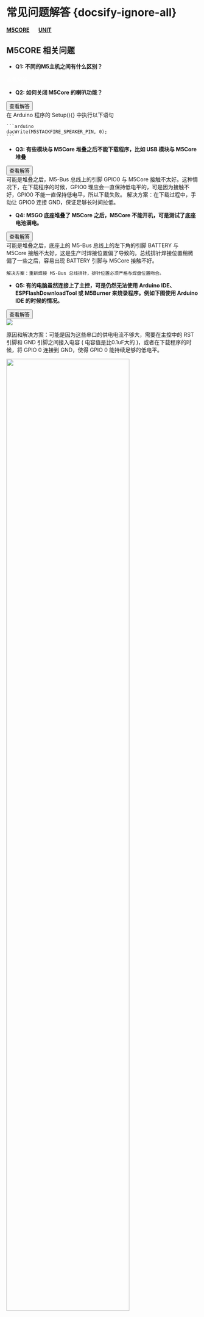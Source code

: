 # 常见问题解答 {docsify-ignore-all}

**[M5CORE](#M5CORE-Question)**&nbsp;&nbsp;&nbsp;&nbsp;&nbsp;&nbsp;**[UNIT](#UNIT-Question)**

<!-- **[主控](#主控)**&nbsp;&nbsp;&nbsp;&nbsp;&nbsp;&nbsp;**[模块](#模块)**&nbsp;&nbsp;&nbsp;&nbsp;&nbsp;&nbsp;**[底座](#底座)**&nbsp;&nbsp;&nbsp;&nbsp;&nbsp;&nbsp;**[单元](#单元)** -->


## M5CORE 相关问题

- **Q1: 不同的M5主机之间有什么区别？**

<div class="container">
  <a class="btn btn-primary" href="https://m5stack.oss-cn-shenzhen.aliyuncs.com/image/m5-docs_table/Product_compared.pdf" style="color:white;text-decoration:none" target="view_window">查看解答</a>
</div>


- **Q2: 如何关闭 M5Core 的喇叭功能？**

<div class="container">
  <button type="button" class="btn btn-primary" data-toggle="collapse" data-target="#Q2">查看解答</button>
  <div id="Q2" class="collapse">
    在 Arduino 程序的 Setup(){} 中执行以下语句

    ```arduino
    dacWrite(M5STACKFIRE_SPEAKER_PIN, 0);
    ```
  </div>
</div>

- **Q3: 有些模块与 M5Core 堆叠之后不能下载程序，比如 USB 模块与 M5Core 堆叠**

<div class="container">
  <button type="button" class="btn btn-primary" data-toggle="collapse" data-target="#Q3">查看解答</button>
  <div id="Q3" class="collapse">
    可能是堆叠之后，M5-Bus 总线上的引脚 GPIO0 与 M5Core 接触不太好。这种情况下，在下载程序的时候，GPIO0 理应会一直保持低电平的，可是因为接触不好，GPIO0 不能一直保持低电平，所以下载失败。
    解决方案：在下载过程中，手动让 GPIO0 连接 GND，保证足够长时间拉低。
  </div>
</div>


- **Q4: M5GO 底座堆叠了 M5Core 之后，M5Core 不能开机，可是测试了底座电池满电。**

<div class="container">
  <button type="button" class="btn btn-primary" data-toggle="collapse" data-target="#Q4">查看解答</button>
  <div id="Q4" class="collapse">
    可能是堆叠之后，底座上的 M5-Bus 总线上的左下角的引脚 BATTERY 与 M5Core 接触不太好，这是生产时焊接位置偏了导致的。总线排针焊接位置稍微偏了一些之后，容易出现 BATTERY 引脚与 M5Core 接触不好。

    解决方案：重新焊接 M5-Bus 总线排针，排针位置必须严格与焊盘位置吻合。
  </div>
</div>

- **Q5: 有的电脑虽然连接上了主控，可是仍然无法使用 Arduino IDE、ESPFlashDownloadTool 或 M5Burner 来烧录程序。例如下图使用 Arduino IDE 的时候的情况。**

<div class="container">
  <button type="button" class="btn btn-primary" data-toggle="collapse" data-target="#Q5">查看解答</button>
  <div id="Q5" class="collapse">
<img src="assets/img/faq/faq_03.png">

原因和解决方案：可能是因为这些串口的供电电流不够大，需要在主控中的 RST 引脚和 GND 引脚之间接入电容 ( 电容值是比0.1uF大的 )，或者在下载程序的时候，将 GPIO 0 连接到 GND，使得 GPIO 0 能持续足够的低电平。

<img src="assets/img/faq/faq_05.png" width="80%" height="80%">

<img src="assets/img/faq/faq_06.png" width="80%" height="80%">

<img src="assets/img/faq/faq_07.png" width="100%" height="100%">
  </div>
</div>

- **Q6: ESP32 有哪些特殊的 GPIO 管脚需要注意？**

<div class="container">
  <button type="button" class="btn btn-primary" data-toggle="collapse" data-target="#Q6">查看解答</button>
  <div id="Q6" class="collapse">
    ESP32 有 34 个 GPIO 管脚，其中 GPIO 34-39 仅用作输入，不能作为输出，其他的既可以作为输入又可以作为输出管脚。
  </div>
</div>


- **Q7: 为什么带 MPU9250 的 Stick 烧录了出厂固件之后，按按键 A，结果显示 "No"，即 "不存在9250"。**

<div class="container">
  <button type="button" class="btn btn-primary" data-toggle="collapse" data-target="#Q7">查看解答</button>
  <div id="Q7" class="collapse">
    重启这个 Stick，就可以显示。因为读取 MPU9250 的代码放置在出厂程序的 setup() 函数中，开机只执行一次，所以重启，让 Stick 再检测一次 MPU9250。
  </div>
</div>

- **Q8: 烧录FACES Kit 出厂程序后，屏幕上显示如下的错误**

<div class="container">
  <button type="button" class="btn btn-primary" data-toggle="collapse" data-target="#Q8">查看解答</button>
  <div id="Q8" class="collapse">
    <img src="assets/img/faq/faq_08_01.png" width="100%" height="100%">
    这是正常现象，因为程序里面有没main.py文件，所以才有这个警告。    
  </div>
</div>

- **Q9: M5stickC 无法开机.**

<div class="container">
  <button type="button" class="btn btn-primary" data-toggle="collapse" data-target="#Q9">查看解答</button>
  <div id="Q9" class="collapse">

  以下操作能够使设备恢复正常：1，将BAT短接到GND。 2.插入USB线。 3，屏幕亮起后停止短接，USB继续为设备充电. 

  </div>
</div>


- **Q10: M5stickC 无法识别端口(COM)**

<div class="container">
  <button type="button" class="btn btn-primary" data-toggle="collapse" data-target="#Q10">查看解答</button>
  <div id="Q10" class="collapse">

  M5StickC仅支持WIN10&Linux&MAC免驱，其余操作系统则需要用户自行安装驱动程序。

  安装步骤：1，点击下方链接，下载驱动安装包. 2.连接设备，并打开电脑设备管理器端口选项。 3，右键点击未能识别的设备，进行手动更新。

  <a href="https://www.ftdichip.com/Drivers/VCP.htm">驱动下载连接</a>
  </div>
</div>

- **Q11: M5StickC 烧录UIFlow完成 没有显示**

<div class="container">
  <button type="button" class="btn btn-primary" data-toggle="collapse" data-target="#U-Q11">查看解答</button>
  <div id="U-Q11" class="collapse">
    M5StickC默认刷新完固件后不会自动复位，需要手动按左侧开机键。
  </div>
</div>

- **Q12: UIFlow显示已经上传或者下载成功，但是并没有看到程序有所改变**

<div class="container">
  <button type="button" class="btn btn-primary" data-toggle="collapse" data-target="#U-Q12">查看解答</button>
  <div id="U-Q12" class="collapse">
    可能是网络与服务器连接不稳定导致的，建议重启M5Stack，多刷新几次硬件连接状态再执行上传下载操作。
  </div>
</div>

- **Q13: M5StickC 和 M5StickC+ 有什么区别**

<div class="container">
  <button type="button" class="btn btn-primary" data-toggle="collapse" data-target="#U-Q13">查看解答</button>
  <div id="U-Q13" class="collapse">
    M5StickC与M5StickC+在硬件配置上完全一致，只是M5StickC+增加了几个HAT，比单独购买合算一些。
  </div>
</div>

- **Q14: M5StickV 加载不了SD卡**

<div class="container">
  <button type="button" class="btn btn-primary" data-toggle="collapse" data-target="#U-Q14">查看解答</button>
  <div id="U-Q14" class="collapse">
    首先要确认SD卡的格式是否为FAT32，不可以存在分区，一些大容量SD卡通常被格式化为NTFS类型，对SD卡的兼容度做了以下测试。

  <a href="https://docs.m5stack.com/#/zh_CN/core/m5stickv">SD卡兼容性列表</a>
  </div>
</div>

- **Q15: 向V-Training发送照片但是接收的邮件并未包含模型文件**

<div class="container">
  <button type="button" class="btn btn-primary" data-toggle="collapse" data-target="#U-Q15">查看解答</button>
  <div id="U-Q15" class="collapse">
    仔细检查邮件中的内容，训练错误将在邮件中指出，发送的照片中只允许包含指定的两个文件夹，照片的最低数量和分类有要求，如果存在隐藏文件会导致训练失败。

  <a href="https://docs.m5stack.com/#/zh_CN/related_documents/v-training"> V-Training详细使用教程 </a>
  </div>
</div>

- **Q16: Arduino程序中开启了串口，但是下载运行后发现屏幕不亮或者不断重启**

<div class="container">
  <button type="button" class="btn btn-primary" data-toggle="collapse" data-target="#U-Q16">查看解答</button>
  <div id="U-Q16" class="collapse">
    M5.begin()在初始化时已经默认开启串口波特率为115200，重复定义会导致程序不正常，如果有外接串口硬件，接好硬件后再开机。
  </div>
</div>

- **Q17: 烧录程序时出现MD5文件错误**

<div class="container">
  <button type="button" class="btn btn-primary" data-toggle="collapse" data-target="#U-Q17">查看解答</button>
  <div id="U-Q17" class="collapse">
    首先仔细检查你的程序，确认没有任何问题，其次使用M5Burner进行擦除，检查是否可以清除成功，再次烧录FactoryTest检查是否可以烧录，如果能成功操作，说明没有问题，如果重复出现MD5文件错误则很大概率FLASH已经损坏。
  </div>
</div>

- **Q18: 如何提高M5Stack和M5StickC续航时间**

<div class="container">
  <button type="button" class="btn btn-primary" data-toggle="collapse" data-target="#U-Q18">查看解答</button>
  <div id="U-Q18" class="collapse">
    首先在程序上进行优化，减少不必要的检测次数；其次通过调用休眠功能，合理的进行休眠和唤醒；此外官方有配套的电池底座可以添加。
  </div>
</div>

- **Q19: 能否连接5G频段的Wi-Fi**

<div class="container">
  <button type="button" class="btn btn-primary" data-toggle="collapse" data-target="#U-Q19">查看解答</button>
  <div id="U-Q19" class="collapse">
    ESP32芯片不支持5G频段的WiFi，只可以连接2.4G。
  </div>
</div>

- **Q20: UIFlow的Micropython与官方主线Micropython有什么区别**

<div class="container">
  <button type="button" class="btn btn-primary" data-toggle="collapse" data-target="#U-Q20">查看解答</button>
  <div id="U-Q20" class="collapse">
    UIFlow是基于主线Micropython的二次封装，集成了大量M5Stack官方库，在使用上UIFlow更加简单容易理解，同时也大部分兼容主线的API写法。
  </div>
</div>

- **Q21: Arduino的部分实例与GitHub不一致**

<div class="container">
  <button type="button" class="btn btn-primary" data-toggle="collapse" data-target="#U-Q21">查看解答</button>
  <div id="U-Q21" class="collapse">
    Arduino中的实例用于出厂基础功能测试，更新速度较慢，GitHub更新较快，代码比较完善，建议直接从GitHub下载。
  </div>
</div>

- **Q22: BASIC可以使用UIFlow和M5GO的配件吗**

<div class="container">
  <button type="button" class="btn btn-primary" data-toggle="collapse" data-target="#U-Q22">查看解答</button>
  <div id="U-Q22" class="collapse">
    UIFlow是可以使用的，只是UIFlow中硬件部分有部分功能不可用，M5GO的配件是兼容的。
  </div>
</div>

- **Q23: 支持中文显示吗**

<div class="container">
  <button type="button" class="btn btn-primary" data-toggle="collapse" data-target="#U-Q23">查看解答</button>
  <div id="U-Q23" class="collapse">
    在Arduino环境中支持GB2312编码显示，参考Display中的hzk16示例，在Micropython环境下受限于执行速度和UTF-8文件大小，暂不支持。
  </div>
</div>

- **Q24: M5Stack BASIC一直正常使用，突然无法开机了，即使连接了USB**

<div class="container">
  <button type="button" class="btn btn-primary" data-toggle="collapse" data-target="#U-Q24">查看解答</button>
  <div id="U-Q24" class="collapse">
    将BASIC底座去掉，尝试开机可以启动，很大可能是底座与M-BUS接触不良导致的。
  </div>
</div>

- **Q25: M5StickV有没有相关的教程可以参考**

<div class="container">
  <button type="button" class="btn btn-primary" data-toggle="collapse" data-target="#U-Q25">查看解答</button>
  <div id="U-Q25" class="collapse">
    M5StickV采用K210芯片兼容Maixpy的开发环境，可以参考Maixpy的官方文档进行学习。
  </div>
</div>

- **Q26: 有些API为什么在资料里查不到**

<div class="container">
  <button type="button" class="btn btn-primary" data-toggle="collapse" data-target="#U-Q26">查看解答</button>
  <div id="U-Q26" class="collapse">
    提供的参考API仅限于M5硬件封装的功能，软件应用的库比如WIFI，HTTP等不属于提供的范畴，可参考其他ESP32和Arduino库，使用上是通用的。
  </div>
</div>


- **Q27: 编写的程序里用到了按键，但是按过一次之后就再也不起作用**

<div class="container">
  <button type="button" class="btn btn-primary" data-toggle="collapse" data-target="#U-Q27">查看解答</button>
  <div id="U-Q27" class="collapse">
    使用按键和喇叭需要在执行后添加M5.update()来重新响应。
  </div>
</div>

- **Q28: 想用官方的传感器配件，又想外接自己的传感器，该如何堆叠**

<div class="container">
  <button type="button" class="btn btn-primary" data-toggle="collapse" data-target="#U-Q28">查看解答</button>
  <div id="U-Q28" class="collapse">
    建议使用PLUS模块+CORE的底座实现。
  </div>
</div>

- **Q29: M5Camera写完程序以后运行发现画面是反的**

<div class="container">
  <button type="button" class="btn btn-primary" data-toggle="collapse" data-target="#U-Q29">查看解答</button>
  <div id="U-Q29" class="collapse">
    尝试添加以下代码来解决。
    sensor_t *s = esp_camera_sensor_get();
    s->set_vflip(s, 1);
	  s->set_hmirror(s, 1);
  </div>
</div>

- **Q30: 如何挂载多个相同I2C地址的传感器**

<div class="container">
  <button type="button" class="btn btn-primary" data-toggle="collapse" data-target="#U-Q30">查看解答</button>
  <div id="U-Q30" class="collapse">
    可以使用Pa.HUB配件外接6个I2C设备。
  </div>
</div>

- **Q31: LoRa与LoRaWAN模块有什么区别？**

<div class="container">
  <button type="button" class="btn btn-primary" data-toggle="collapse" data-target="#Q31">查看解答</button>
  <div id="Q31" class="collapse">

```
LoRa模块：采用Ra-02模组，采用串行通信协议: SPI，支持频段范围410-525Hz.

LoRaWAN模块：采用RHF76-052模组，内置LoRaWAN协议栈，使用串口通信，通过发送AT指令控制模组，支持与全双工LoRaWAN网关通信，支持双频段433-470MHz 和868-915MHz.

```
  </div>
</div>



## UNIT 相关问题

- **Q1: M5Stack 的多款摄像头 Unit 之间有什么区别？**

<div class="container">
  <button type="button" class="btn btn-primary" data-toggle="collapse" data-target="#U-Q1">查看解答</button>
  <div id="U-Q1" class="collapse">
    这些摄像头主要区别在于一些管脚 (OV2640-SIOD、OV2640-VSYNC、GROVE 接口)、镜头类型、有无 PSRAM，具体区别请访问<a href="https://shimo.im/sheets/gP96C8YTdyjGgKQC/e2041">这里</a>

<img src="https://m5stack.oss-cn-shenzhen.aliyuncs.com/image/m5-docs_table/camera_comparison/camera_comparison_zh_CN.png">
  </div>
</div>


- **Q2: 摄像头通过 WIFI 传输图像给手机，能传输多远？**

<div class="container">
  <button type="button" class="btn btn-primary" data-toggle="collapse" data-target="#U-Q2">查看解答</button>
  <div id="U-Q2" class="collapse">
    经过测试，在室内使用 M5Camera 能传输 20 米左右。
  </div>
</div>

- **Q3: BettleC连接手机遥控有时会无法响应**

<div class="container">
  <button type="button" class="btn btn-primary" data-toggle="collapse" data-target="#U-Q3">查看解答</button>
  <div id="U-Q3" class="collapse">
    大部分是由于电池电量过低引起的，如果电池电量不足会导致信号质量严重衰减。
  </div>
</div>
